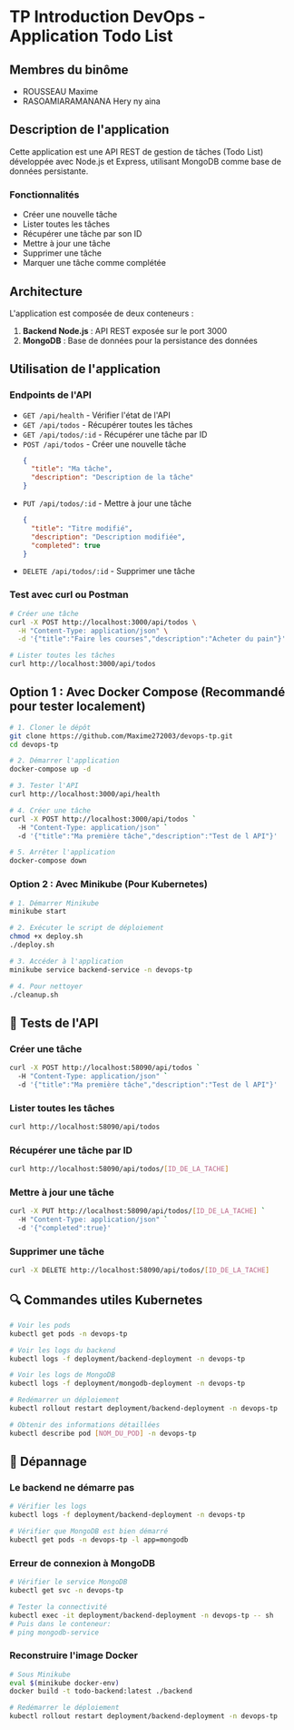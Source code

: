 # TP Introduction DevOps - Application Todo List

## Membres du binôme

- ROUSSEAU Maxime
- RASOAMIARAMANANA Hery ny aina

## Description de l'application

Cette application est une API REST de gestion de tâches (Todo List) développée avec Node.js et Express, utilisant MongoDB comme base de données persistante.

### Fonctionnalités

- Créer une nouvelle tâche
- Lister toutes les tâches
- Récupérer une tâche par son ID
- Mettre à jour une tâche
- Supprimer une tâche
- Marquer une tâche comme complétée

## Architecture

L'application est composée de deux conteneurs :

1. **Backend Node.js** : API REST exposée sur le port 3000
2. **MongoDB** : Base de données pour la persistance des données

## Utilisation de l'application

### Endpoints de l'API

- `GET /api/health` - Vérifier l'état de l'API
- `GET /api/todos` - Récupérer toutes les tâches
- `GET /api/todos/:id` - Récupérer une tâche par ID
- `POST /api/todos` - Créer une nouvelle tâche
  ```json
  {
    "title": "Ma tâche",
    "description": "Description de la tâche"
  }
  ```
- `PUT /api/todos/:id` - Mettre à jour une tâche
  ```json
  {
    "title": "Titre modifié",
    "description": "Description modifiée",
    "completed": true
  }
  ```
- `DELETE /api/todos/:id` - Supprimer une tâche

### Test avec curl ou Postman

```bash
# Créer une tâche
curl -X POST http://localhost:3000/api/todos \
  -H "Content-Type: application/json" \
  -d '{"title":"Faire les courses","description":"Acheter du pain"}'

# Lister toutes les tâches
curl http://localhost:3000/api/todos
```

## Option 1 : Avec Docker Compose (Recommandé pour tester localement)

```bash
# 1. Cloner le dépôt
git clone https://github.com/Maxime272003/devops-tp.git
cd devops-tp

# 2. Démarrer l'application
docker-compose up -d

# 3. Tester l'API
curl http://localhost:3000/api/health

# 4. Créer une tâche
curl -X POST http://localhost:3000/api/todos `
  -H "Content-Type: application/json" `
  -d '{"title":"Ma première tâche","description":"Test de l API"}'

# 5. Arrêter l'application
docker-compose down
```

### Option 2 : Avec Minikube (Pour Kubernetes)

```bash
# 1. Démarrer Minikube
minikube start

# 2. Exécuter le script de déploiement
chmod +x deploy.sh
./deploy.sh

# 3. Accéder à l'application
minikube service backend-service -n devops-tp

# 4. Pour nettoyer
./cleanup.sh

```

## 📝 Tests de l'API

### Créer une tâche

```bash
curl -X POST http://localhost:58090/api/todos `
  -H "Content-Type: application/json" `
  -d '{"title":"Ma première tâche","description":"Test de l API"}'
```

### Lister toutes les tâches

```bash
curl http://localhost:58090/api/todos
```

### Récupérer une tâche par ID

```bash
curl http://localhost:58090/api/todos/[ID_DE_LA_TACHE]
```

### Mettre à jour une tâche

```bash
curl -X PUT http://localhost:58090/api/todos/[ID_DE_LA_TACHE] `
  -H "Content-Type: application/json" `
  -d '{"completed":true}'
```

### Supprimer une tâche

```bash
curl -X DELETE http://localhost:58090/api/todos/[ID_DE_LA_TACHE]
```

## 🔍 Commandes utiles Kubernetes

```bash
# Voir les pods
kubectl get pods -n devops-tp

# Voir les logs du backend
kubectl logs -f deployment/backend-deployment -n devops-tp

# Voir les logs de MongoDB
kubectl logs -f deployment/mongodb-deployment -n devops-tp

# Redémarrer un déploiement
kubectl rollout restart deployment/backend-deployment -n devops-tp

# Obtenir des informations détaillées
kubectl describe pod [NOM_DU_POD] -n devops-tp
```

## 🐛 Dépannage

### Le backend ne démarre pas

```bash
# Vérifier les logs
kubectl logs -f deployment/backend-deployment -n devops-tp

# Vérifier que MongoDB est bien démarré
kubectl get pods -n devops-tp -l app=mongodb
```

### Erreur de connexion à MongoDB

```bash
# Vérifier le service MongoDB
kubectl get svc -n devops-tp

# Tester la connectivité
kubectl exec -it deployment/backend-deployment -n devops-tp -- sh
# Puis dans le conteneur:
# ping mongodb-service
```

### Reconstruire l'image Docker

```bash
# Sous Minikube
eval $(minikube docker-env)
docker build -t todo-backend:latest ./backend

# Redémarrer le déploiement
kubectl rollout restart deployment/backend-deployment -n devops-tp
```
